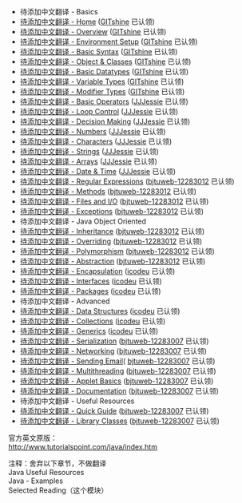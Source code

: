 - 待添加中文翻译 - Basics
 - [待添加中文翻译 - Home](home.md) ([GITshine](https://github.com/GITshine) 已认领)
 - [待添加中文翻译 - Overview](overview.md) ([GITshine](https://github.com/GITshine) 已认领)
 - [待添加中文翻译 - Environment Setup](setup.md) ([GITshine](https://github.com/GITshine) 已认领)
 - [待添加中文翻译 - Basic Syntax](basic-syntax.md) ([GITshine](https://github.com/GITshine) 已认领)
 - [待添加中文翻译 - Object & Classes](object-classes.md) ([GITshine](https://github.com/GITshine) 已认领)
 - [待添加中文翻译 - Basic Datatypes](basic-datatypes.md) ([GITshine](https://github.com/GITshine) 已认领)
 - [待添加中文翻译 - Variable Types](variable-types.md) ([GITshine](https://github.com/GITshine) 已认领)
 - [待添加中文翻译 - Modifier Types](modifier-types.md) ([GITshine](https://github.com/GITshine) 已认领)
 - [待添加中文翻译 - Basic Operators](basic-operators.md) ([JJJessie](https://github.com/JJJessie) 已认领)
 - [待添加中文翻译 - Loop Control](loop-control.md) ([JJJessie](https://github.com/JJJessie) 已认领)
 - [待添加中文翻译 - Decision Making](decision-making.md) ([JJJessie](https://github.com/JJJessie) 已认领)
 - [待添加中文翻译 - Numbers](numbers.md) ([JJJessie](https://github.com/JJJessie) 已认领)
 - [待添加中文翻译 - Characters](characters.md) ([JJJessie](https://github.com/JJJessie) 已认领)
 - [待添加中文翻译 - Strings](strings.md) ([JJJessie](https://github.com/JJJessie) 已认领)
 - [待添加中文翻译 - Arrays](arrays.md) ([JJJessie](https://github.com/JJJessie) 已认领)
 - [待添加中文翻译 - Date & Time](date-time.md) ([JJJessie](https://github.com/JJJessie) 已认领)
 - [待添加中文翻译 - Regular Expressions](regular-expressions.md) ([bjtuweb-12283012](https://github.com/bjtuweb-12283012) 已认领)
 - [待添加中文翻译 - Methods](methods.md) ([bjtuweb-12283012](https://github.com/bjtuweb-12283012) 已认领)
 - [待添加中文翻译 - Files and I/O](files-and-io.md) ([bjtuweb-12283012](https://github.com/bjtuweb-12283012) 已认领)
 - [待添加中文翻译 - Exceptions](exceptions.md) ([bjtuweb-12283012](https://github.com/bjtuweb-12283012) 已认领)
- 待添加中文翻译 - Java Object Oriented
 - [待添加中文翻译 - Inheritance](inheritance.md) ([bjtuweb-12283012](https://github.com/bjtuweb-12283012) 已认领)
 - [待添加中文翻译 - Overriding](overriding.md) ([bjtuweb-12283012](https://github.com/bjtuweb-12283012) 已认领)
 - [待添加中文翻译 - Polymorphism](polymorphism.md) ([bjtuweb-12283012](https://github.com/bjtuweb-12283012) 已认领)
 - [待添加中文翻译 - Abstraction](abstraction.md) ([bjtuweb-12283012](https://github.com/bjtuweb-12283012) 已认领)
 - [待添加中文翻译 - Encapsulation](ncapsulation.md) ([icodeu](https://github.com/icodeu) 已认领)
 - [待添加中文翻译 - Interfaces](interfaces.md) ([icodeu](https://github.com/icodeu) 已认领)
 - [待添加中文翻译 - Packages](packages.md) ([icodeu](https://github.com/icodeu) 已认领)
- 待添加中文翻译 - Advanced
 - [待添加中文翻译 - Data Structures](data-structures.md) ([icodeu](https://github.com/icodeu) 已认领)
 - [待添加中文翻译 - Collections](collections.md) ([icodeu](https://github.com/icodeu) 已认领)
 - [待添加中文翻译 - Generics](generics.md) ([icodeu](https://github.com/icodeu) 已认领)
 - [待添加中文翻译 - Serialization](serialization.md) ([bjtuweb-12283007](https://github.com/bjtuweb-12283007) 已认领)
 - [待添加中文翻译 - Networking](networking.md) ([bjtuweb-12283007](https://github.com/bjtuweb-12283007) 已认领)
 - [待添加中文翻译 - Sending Email](sending-email.md)( [bjtuweb-12283007](https://github.com/bjtuweb-12283007) 已认领)
 - [待添加中文翻译 - Multithreading](multithreading.md) ([bjtuweb-12283007](https://github.com/bjtuweb-12283007) 已认领)
 - [待添加中文翻译 - Applet Basics](applet-basics.md) ([bjtuweb-12283007](https://github.com/bjtuweb-12283007) 已认领)
 - [待添加中文翻译 - Documentation](Documentation.md) ([bjtuweb-12283007](https://github.com/bjtuweb-12283007) 已认领)
- 待添加中文翻译 - Useful Resources
 - [待添加中文翻译 - Quick Guide](quick-guide.md) ([bjtuweb-12283007](https://github.com/bjtuweb-12283007) 已认领)
 - [待添加中文翻译 - Library Classes](library-classes.md) ([bjtuweb-12283007](https://github.com/bjtuweb-12283007) 已认领)
 
官方英文原版：   
http://www.tutorialspoint.com/java/index.htm

 >
 注释：舍弃以下章节，不做翻译      
 Java Useful Resources   
 Java - Examples  
 Selected Reading（这个模块）


